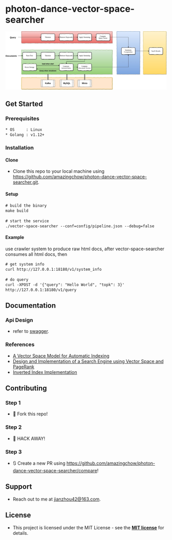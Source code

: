 # photon-dance-vector-space-searcher

![arch](doc/arch.jpeg)

## Get Started

### Prerequisites

```text
* OS     : Linux
* Golang : v1.12+
```

### Installation

#### Clone

* Clone this repo to your local machine using https://github.com/amazingchow/photon-dance-vector-space-searcher.git.

#### Setup

```shell
# build the binary
make build

# start the service
./vector-space-searcher --conf=config/pipeline.json --debug=false
```

#### Example

use crawler system to produce raw html docs, after vector-space-searcher consumes all html docs, then  

```shell
# get system info
curl http://127.0.0.1:18180/v1/system_info

# do query
curl -XPOST -d '{"query": "Hello World", "topk": 3}' http://127.0.0.1:18180/v1/query
```

## Documentation

### Api Design

* refer to [swagger](pb/photon-dance-vector-space-searcher.swagger.json).

### References

* [A Vector Space Model for Automatic Indexing](https://dl.acm.org/doi/pdf/10.1145/361219.361220?download=true)
* [Design and Implementation of a Search Engine using Vector Space and PageRank](https://guangchun.files.wordpress.com/2012/05/searchenginereport.pdf)
* [Inverted Index Implementation](https://is.muni.cz/th/hsr4u/thesis.pdf)

## Contributing

### Step 1

* 🍴 Fork this repo!

### Step 2

* 🔨 HACK AWAY!

### Step 3

* 🔃 Create a new PR using https://github.com/amazingchow/photon-dance-vector-space-searcher/compare!

## Support

* Reach out to me at <jianzhou42@163.com>.

## License

* This project is licensed under the MIT License - see the **[MIT license](http://opensource.org/licenses/mit-license.php)** for details.
